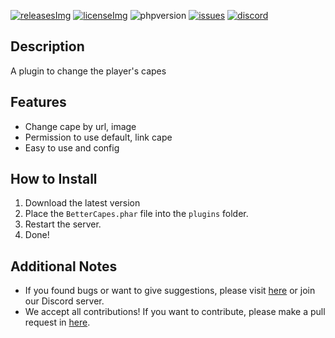 [releases]: https://github.com/David-pm-pl/BetterCapes/releases/latest
[releasesImg]: https://img.shields.io/github/v/release/David-pm-pl/BetterCapes.svg?color=blue&include_prereleases&label=git-releases&style=for-the-badge
[license]: https://github.com/David-pm-pl/BetterCapes/blob/master/LICENSE
[licenseImg]: https://img.shields.io/github/license/David-pm-pl/BetterCapes.svg?style=for-the-badge
[issues]: https://img.shields.io/github/issues/David-pm-pl/BetterCapes.svg?color=yellow&style=for-the-badge
[phpversion]: https://img.shields.io/badge/PHP-8.0%2B-red?style=for-the-badge
[issueslink]: https://github.com/David-pm-pl/BetterCapes/issues
[discord]: https://img.shields.io/badge/Discord-blue?style=for-the-badge
[discordlink]: https://discord.gg/yAhsgskaGy

[![releasesImg]][releases] [![licenseImg]][license] ![phpversion] [![issues]][issueslink] [![discord]][discordlink]

## Description
A plugin to change the player's capes

## Features
- Change cape by url, image
- Permission to use default, link cape
- Easy to use and config

## How to Install

1. Download the latest version
2. Place the `BetterCapes.phar` file into the `plugins` folder.
3. Restart the server.
4. Done!

## Additional Notes

- If you found bugs or want to give suggestions, please visit <a href="https://github.com/David-pm-pl/BetterCapes/issues">here</a> or join our Discord server.
- We accept all contributions! If you want to contribute, please make a pull request in <a href="https://github.com/David-pm-pl/BetterCapes/pulls">here</a>.

